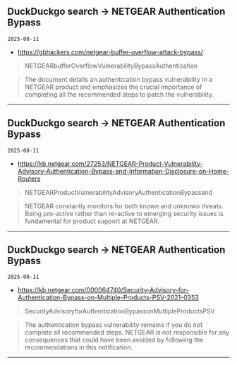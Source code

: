 ## DuckDuckgo search -> NETGEAR Authentication Bypass
`2025-08-11`

* https://gbhackers.com/netgear-buffer-overflow-attack-bypass/

<blockquote>
 NETGEARbufferOverflowVulnerabilityBypassAuthentication
</blockquote>
<blockquote>
The document details an authentication bypass vulnerability in a NETGEAR product and emphasizes the crucial importance of completing all the recommended steps to patch the vulnerability.
</blockquote>

---

## DuckDuckgo search -> NETGEAR Authentication Bypass
`2025-08-11`

* https://kb.netgear.com/27253/NETGEAR-Product-Vulnerability-Advisory-Authentication-Bypass-and-Information-Disclosure-on-Home-Routers

<blockquote>
 NETGEARProductVulnerabilityAdvisoryAuthenticationBypassand
</blockquote>
<blockquote>
NETGEAR constantly monitors for both known and unknown threats. Being pro-active rather than re-active to emerging security issues is fundamental for product support at NETGEAR.
</blockquote>

---

## DuckDuckgo search -> NETGEAR Authentication Bypass
`2025-08-11`

* https://kb.netgear.com/000064740/Security-Advisory-for-Authentication-Bypass-on-Multiple-Products-PSV-2021-0353

<blockquote>
 SecurityAdvisoryforAuthenticationBypassonMultipleProductsPSV
</blockquote>
<blockquote>
The authentication bypass vulnerability remains if you do not complete all recommended steps. NETGEAR is not responsible for any consequences that could have been avoided by following the recommendations in this notification.
</blockquote>

---

